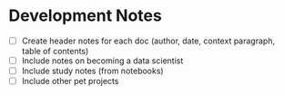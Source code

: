 # Development Notes
- [ ] Create header notes for each doc (author, date, context paragraph, table of contents)
- [ ] Include notes on becoming a data scientist
- [ ] Include study notes (from notebooks)
- [ ] Include other pet projects